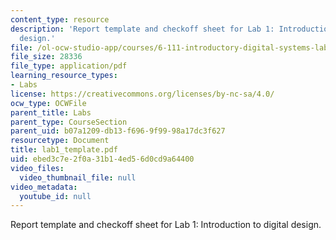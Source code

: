 ```yaml
---
content_type: resource
description: 'Report template and checkoff sheet for Lab 1: Introduction to digital
  design.'
file: /ol-ocw-studio-app/courses/6-111-introductory-digital-systems-laboratory-spring-2006/ebed3c7e2f0a31b14ed56d0cd9a64400_lab1_template.pdf
file_size: 28336
file_type: application/pdf
learning_resource_types:
- Labs
license: https://creativecommons.org/licenses/by-nc-sa/4.0/
ocw_type: OCWFile
parent_title: Labs
parent_type: CourseSection
parent_uid: b07a1209-db13-f696-9f99-98a17dc3f627
resourcetype: Document
title: lab1_template.pdf
uid: ebed3c7e-2f0a-31b1-4ed5-6d0cd9a64400
video_files:
  video_thumbnail_file: null
video_metadata:
  youtube_id: null
---
```

Report template and checkoff sheet for Lab 1: Introduction to digital design.